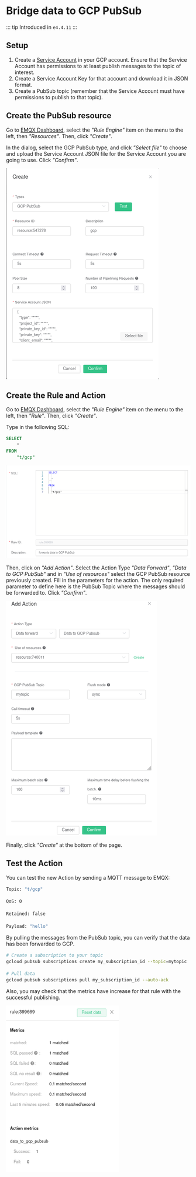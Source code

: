 # Bridge data to GCP PubSub

::: tip
Introduced in `e4.4.11`
:::

## Setup

1. Create a [Service
   Account](https://developers.google.com/identity/protocols/oauth2/service-account#creatinganaccount)
   in your GCP account.  Ensure that the Service Account has
   permissions to at least publish messages to the topic of interest.
2. Create a Service Account Key for that account and download it in
   JSON format.
3. Create a PubSub topic (remember that the Service Account must have
   permissions to publish to that topic).

## Create the PubSub resource

Go to [EMQX Dashboard](http://127.0.0.1:18083/#/resources), select the
_"Rule Engine"_ item on the menu to the left, then _"Resources"_.
Then, click _"Create"_.

In the dialog, select the GCP PubSub type, and click _"Select file"_
to choose and upload the Service Account JSON file for the Service
Account you are going to use.  Click _"Confirm"_.

![Creating a GCP PubSub resource](./assets/gcp_pubsub_1.png)

## Create the Rule and Action

Go to [EMQX Dashboard](http://127.0.0.1:18083/#/rules), select the
_"Rule Engine"_ item on the menu to the left, then _"Rule"_.  Then,
click _"Create"_.

Type in the following SQL:

```sql
SELECT
    *
FROM
    "t/gcp"
```

![Creating a rule to forward data to GCP PubSub](./assets/gcp_pubsub_2.png)

Then, click on _"Add Action"_.  Select the Action Type _"Data
Forward"_, _"Data to GCP PubSub"_ and in _"Use of resources"_ select
the GCP PubSub resource previously created.  Fill in the parameters
for the action.  The only required parameter to define here is the
PubSub Topic where the messages should be forwarded to.  Click
_"Confirm"_.

![Binding an action to forward data to GCP PubSub](./assets/gcp_pubsub_3.png)

Finally, click _"Create"_ at the bottom of the page.

## Test the Action

You can test the new Action by sending a MQTT message to EMQX:

```bash
Topic: "t/gcp"

QoS: 0

Retained: false

Payload: "hello"
```

By pulling the messages from the PubSub topic, you can verify that the
data has been forwarded to GCP.

```bash
# Create a subscription to your topic
gcloud pubsub subscriptions create my_subscription_id --topic=mytopic

# Pull data
gcloud pubsub subscriptions pull my_subscription_id --auto-ack
```

Also, you may check that the metrics have increase for that rule with
the successful publishing.

![GCP PubSub metrics](./assets/gcp_pubsub_4.png)
